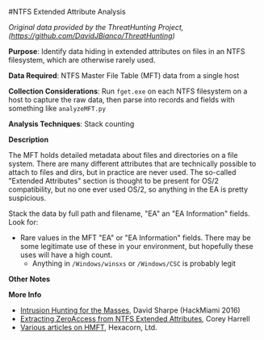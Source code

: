 #NTFS Extended Attribute Analysis

*Original data provided by the ThreatHunting Project, (https://github.com/DavidJBianco/ThreatHunting)*

**Purpose**: Identify data hiding in extended attributes on files in an NTFS filesystem, which are otherwise rarely used.  

**Data Required**: NTFS Master File Table (MFT) data from a single host

**Collection Considerations**: Run `fget.exe` on each NTFS filesystem on a host to capture the raw data, then parse into records and fields with something like `analyzeMFT.py`

**Analysis Techniques**: Stack counting

**Description**

The MFT holds detailed metadata about files and directories on a file system.  There are many different attributes that are technically possible to attach to files and dirs, but in practice are never used.  The so-called "Extended Attributes" section is thought to be present for OS/2 compatibility, but no one ever used OS/2, so anything in the EA is pretty suspicious.  

Stack the data by full path and filename, "EA" an "EA Information" fields.  Look for:

* Rare values in the MFT "EA" or "EA Information" fields.  There may be some legitimate use of these in your environment, but hopefully these uses will have a high count.
    * Anything in `/Windows/winsxs` or `/Windows/CSC` is probably legit


**Other Notes**

**More Info**

- [Intrusion Hunting for the Masses](https://www.youtube.com/watch?v=YLgycMCPo4c), David Sharpe (HackMiami 2016)
- [Extracting ZeroAccess from NTFS Extended Attributes](http://journeyintoir.blogspot.com/2012/12/extracting-zeroaccess-from-ntfs.html), Corey Harrell
- [Various articles on HMFT](http://www.hexacorn.com/blog/category/software-releases/hmft/), Hexacorn, Ltd.


